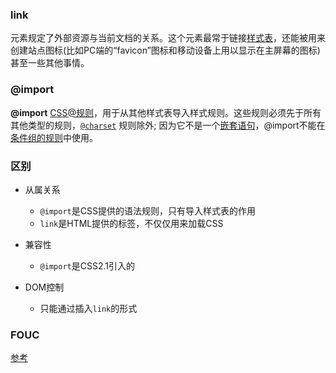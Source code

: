 ### link

元素规定了外部资源与当前文档的关系。这个元素最常于链接[样式表](https://developer.mozilla.org/zh-CN/docs/Glossary/CSS)，还能被用来创建站点图标(比如PC端的“favicon”图标和移动设备上用以显示在主屏幕的图标)甚至一些其他事情。

### @import

**@import** [CSS](https://developer.mozilla.org/en-US/docs/Web/CSS)[@规则](https://developer.mozilla.org/en-US/docs/Web/CSS/At-rule)，用于从其他样式表导入样式规则。这些规则必须先于所有其他类型的规则，[`@charset`](https://developer.mozilla.org/zh-CN/docs/Web/CSS/@charset) 规则除外; 因为它不是一个[嵌套语句](https://developer.mozilla.org/zh-CN/docs/Web/CSS/Syntax#nested_statements)，@import不能在[条件组的规则](https://developer.mozilla.org/zh-CN/docs/Web/CSS/At-rule#Conditional_Group_Rules)中使用。

### 区别

- 从属关系
  - `@import`是CSS提供的语法规则，只有导入样式表的作用
  - `link`是HTML提供的标签，不仅仅用来加载CSS

- 兼容性
  - `@import`是CSS2.1引入的

- DOM控制
  - 只能通过插入`link`的形式

### FOUC

[参考](http://xbhong.top/2018/04/14/FOUC/)

